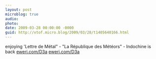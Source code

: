 ```yaml
---
layout: post
microblog: true
audio: 
photo: 
date: 2009-03-28 00:00:00 -0000
guid: http://xtof.micro.blog/2009/03/28/t1405640166.html
---
```

enjoying 'Lettre de Métal" -  "La République des Météors" - Indochine is back [eweri.com/D3a](http://eweri.com/D3a) [eweri.com/D3a](http://eweri.com/D3a)
